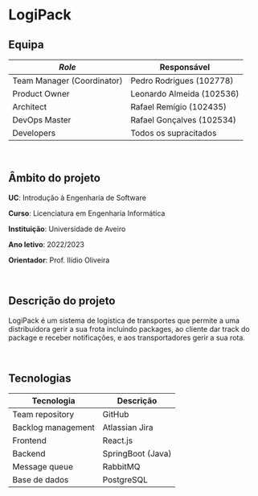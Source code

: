 # LogiPack

## Equipa
| *Role* | Responsável |
|-|-|
| Team Manager (Coordinator) | Pedro Rodrigues (102778) |
| Product Owner| Leonardo Almeida (102536) |
| Architect | Rafael Remígio (102435) |
| DevOps Master| Rafael Gonçalves (102534) |
| Developers | Todos os supracitados |

<br />

## Âmbito do projeto

**UC**: Introdução à Engenharia de Software

**Curso**: Licenciatura em Engenharia Informática

**Instituição**: Universidade de Aveiro

**Ano letivo**: 2022/2023

**Orientador**: Prof. Ilídio Oliveira

<br />

## Descrição do projeto

LogiPack é um sistema de logística de transportes que permite a uma distribuidora gerir a sua frota incluindo packages, ao cliente dar track do package e receber notificações, e aos transportadores gerir a sua rota.

<br />

## Tecnologias

| **Tecnologia** | **Descrição** |
|-|-|
| Team repository | GitHub |
| Backlog management | Atlassian Jira |
| Frontend | React.js |
| Backend | SpringBoot (Java) |
| Message queue | RabbitMQ |
| Base de dados | PostgreSQL |
